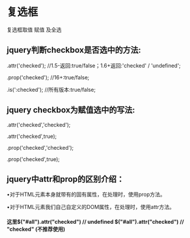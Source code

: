# 复选框
复选框取值 赋值 及全选



## jquery判断checkbox是否选中的方法:

.attr('checked'); //1.5-返回:true/false；1.6+返回:'checked' / 'undefined';

.prop('checked'); //16+:true/false;

.is(':checked'); //所有版本:true/false;



## jquery checkbox为赋值选中的写法:

.attr('checked','checked');

.attr('checked',true);

.prop('checked','checked');

.prop('checked',true);



## jquery中attr和prop的区别介绍：

•对于HTML元素本身就带有的固有属性，在处理时，使用prop方法。

•对于HTML元素我们自己自定义的DOM属性，在处理时，使用attr方法。


#### 这里$("#all").attr("checked") // undefined    $("#all").attr("checked") // "checked" (不推荐使用)

